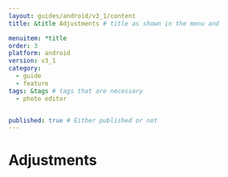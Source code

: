 ```yaml
---
layout: guides/android/v3_1/content
title: &title Adjustments # title as shown in the menu and 

menuitem: *title
order: 3
platform: android
version: v3_1
category: 
  - guide
  - feature
tags: &tags # tags that are necessary
  - photo editor 


published: true # Either published or not 
---
```


# Adjustments 
